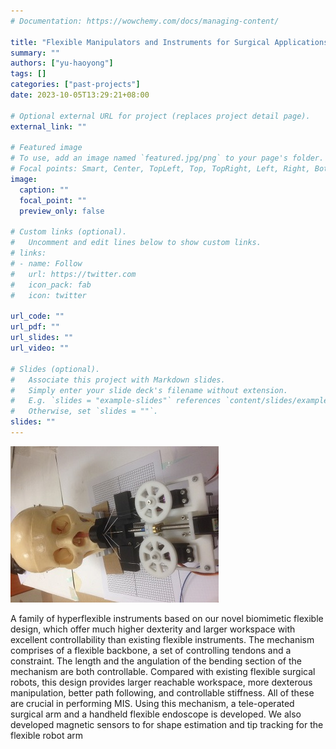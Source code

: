 ```yaml
---
# Documentation: https://wowchemy.com/docs/managing-content/

title: "Flexible Manipulators and Instruments for Surgical Applications"
summary: ""
authors: ["yu-haoyong"]
tags: []
categories: ["past-projects"]
date: 2023-10-05T13:29:21+08:00

# Optional external URL for project (replaces project detail page).
external_link: ""

# Featured image
# To use, add an image named `featured.jpg/png` to your page's folder.
# Focal points: Smart, Center, TopLeft, Top, TopRight, Left, Right, BottomLeft, Bottom, BottomRight.
image:
  caption: ""
  focal_point: ""
  preview_only: false

# Custom links (optional).
#   Uncomment and edit lines below to show custom links.
# links:
# - name: Follow
#   url: https://twitter.com
#   icon_pack: fab
#   icon: twitter

url_code: ""
url_pdf: ""
url_slides: ""
url_video: ""

# Slides (optional).
#   Associate this project with Markdown slides.
#   Simply enter your slide deck's filename without extension.
#   E.g. `slides = "example-slides"` references `content/slides/example-slides.md`.
#   Otherwise, set `slides = ""`.
slides: ""
---
```


![Mainpulator1](Manipulator1.jpg)

A family of hyperflexible instruments based on our novel biomimetic flexible design, which offer much higher dexterity and larger workspace with excellent controllability than existing flexible instruments. The mechanism comprises of a flexible backbone, a set of controlling tendons and a constraint. The length and the angulation of the bending section of the mechanism are both controllable. Compared with existing flexible surgical robots, this design provides larger reachable workspace, more dexterous manipulation, better path following, and controllable stiffness. All of these are crucial in performing MIS. Using this mechanism, a tele-operated surgical arm and a handheld flexible endoscope is developed. We also developed magnetic sensors to for shape estimation and tip tracking for the flexible robot arm
